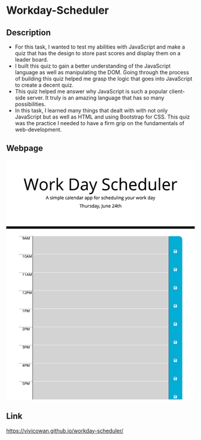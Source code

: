 # Workday-Scheduler

## Description
- For this task, I wanted to test my abilities with JavaScript and make a quiz that has the design to store past scores and display them on a leader board. 
- I built this quiz to gain a better understanding of the JavaScript language as well as manipulating the DOM. Going through the process of building this quiz helped me grasp the logic that goes into JavaScript to create a decent quiz.
- This quiz helped me answer why JavaScript is such a popular client-side server. It truly is an amazing language that has so many possibilities.
- In this task, I learned many things that dealt with with not only JavaScript but as well as HTML and using Bootstrap for CSS. This quiz was the practice I needed to have a firm grip on the fundamentals of web-development.

## Webpage
![Screen Shot](./assets/screenshot-workday.png)

## Link
https://vivicowan.github.io/workday-scheduler/

